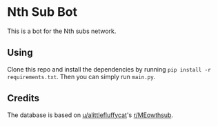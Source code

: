 # Nth Sub Bot
This is a bot for the Nth subs network.

## Using

Clone this repo and install the dependencies by running `pip install -r requirements.txt`.
Then you can simply run `main.py`.

## Credits
The database is based on [u/alittlefluffycat](https://reddit.com/u/alittlefluffycat)'s
[r/MEowthsub](https://www.reddit.com/r/MEowthsub/).